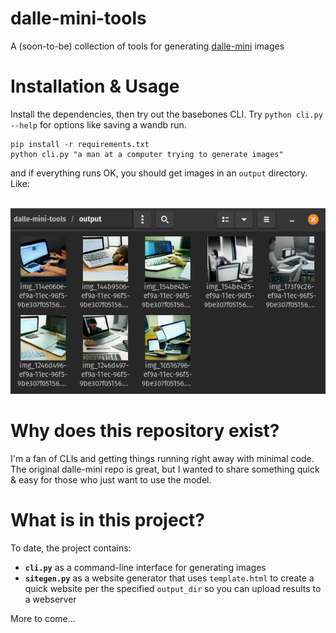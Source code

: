 # dalle-mini-tools
A (soon-to-be) collection of tools for generating [dalle-mini](https://github.com/borisdayma/dalle-mini) images 

# Installation & Usage
Install the dependencies, then try out the basebones CLI. Try `python cli.py --help` for options like saving a wandb run.

```
pip install -r requirements.txt
python cli.py "a man at a computer trying to generate images"
```

and if everything runs OK, you should get images in an `output` directory. Like:
<br/><br/>

![dalle-mini Samples](assets/dalle-mini-samples.png)

# Why does this repository exist?

I'm a fan of CLIs and getting things running right away with minimal code. The original dalle-mini repo is great, but I wanted to share something quick & easy for those who just want to use the model.


# What is in this project?
To date, the project contains:

* __`cli.py`__ as a command-line interface for generating images
* __`sitegen.py`__ as a website generator that uses `template.html` to create a quick website per the specified `output_dir` so you can upload results to a webserver

More to come...

